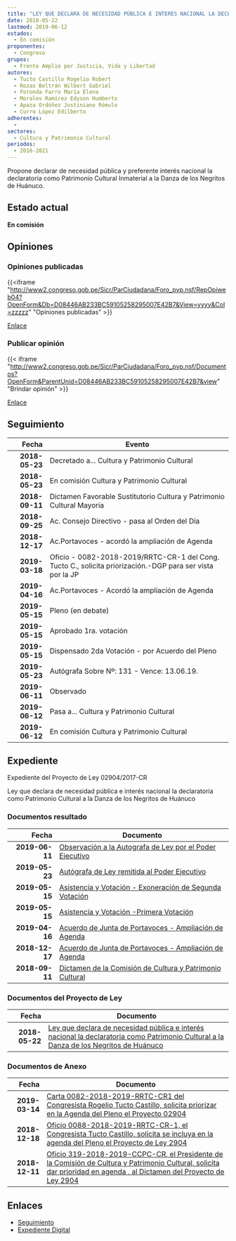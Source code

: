 ```yaml
---
title: "LEY QUE DECLARA DE NECESIDAD PÚBLICA E INTERÉS NACIONAL LA DECLARATORIA COMO PATRIMONIO CULTURAL INMATERIAL A LA DANZA DE LOS NEGRITOS DE HUÁNUCO"
date: 2018-05-22
lastmod: 2019-06-12
estados: 
  - En comisión
proponentes: 
  - Congreso
grupos: 
  - Frente Amplio por Justicia, Vida y Libertad
autores: 
  - Tucto Castillo Rogelio Robert
  - Rozas Beltrán Wilbert Gabriel
  - Foronda Farro María Elena
  - Morales Ramírez Edyson Humberto
  - Apaza Ordóñez Justiniano Rómulo
  - Curro López Edilberto
adherentes: 
  - 
sectores: 
  - Cultura y Patrimonio Cultural
periodos: 
  - 2016-2021
---
```


Propone declarar de necesidad pública y preferente interés nacional la declaratoria como Patrimonio Cultural Inmaterial a la Danza de los Negritos de Huánuco.


## Estado actual

**En comisión**

## Opiniones

### Opiniones publicadas

{{<iframe "http://www2.congreso.gob.pe/Sicr/ParCiudadana/Foro_pvp.nsf/RepOpiweb04?OpenForm&Db=D08446AB233BC59105258295007E42B7&View=yyyy&Col=zzzzz" "Opiniones publicadas" >}}

[Enlace](http://www2.congreso.gob.pe/Sicr/ParCiudadana/Foro_pvp.nsf/RepOpiweb04?OpenForm&Db=D08446AB233BC59105258295007E42B7&View=yyyy&Col=zzzzz)
### Publicar opinión

{{< iframe "http://www2.congreso.gob.pe/Sicr/ParCiudadana/Foro_pvp.nsf/Documentos?OpenForm&ParentUnid=D08446AB233BC59105258295007E42B7&view" "Brindar opinión" >}}

[Enlace](http://www2.congreso.gob.pe/Sicr/ParCiudadana/Foro_pvp.nsf/Documentos?OpenForm&ParentUnid=D08446AB233BC59105258295007E42B7&view)

## Seguimiento

| Fecha | Evento |
|------:|--------|
| **2018-05-23** | Decretado a... Cultura y Patrimonio Cultural|
| **2018-05-23** | En comisión Cultura y Patrimonio Cultural|
| **2018-09-11** | Dictamen Favorable Sustitutorio Cultura y Patrimonio Cultural Mayoria|
| **2018-09-25** | Ac. Consejo Directivo - pasa al Orden del Día|
| **2018-12-17** | Ac.Portavoces - acordó la ampliación de Agenda|
| **2019-03-18** | Oficio - 0082-2018-2019/RRTC-CR-1 del Cong. Tucto C., solicita priorización.-DGP para ser vista por la JP|
| **2019-04-16** | Ac.Portavoces - Acordó la ampliación de Agenda|
| **2019-05-15** | Pleno (en debate)|
| **2019-05-15** | Aprobado 1ra. votación|
| **2019-05-15** | Dispensado 2da Votación - por Acuerdo del Pleno|
| **2019-05-23** | Autógrafa Sobre Nº: 131 - Vence: 13.06.19.|
| **2019-06-11** | Observado|
| **2019-06-12** | Pasa a... Cultura y Patrimonio Cultural|
| **2019-06-12** | En comisión Cultura y Patrimonio Cultural|


## Expediente

Expediente del Proyecto de Ley 02904/2017-CR

Ley que declara de necesidad pública e interés nacional la declaratoria como Patrimonio Cultural a la Danza de los Negritos de Huánuco


### Documentos resultado

| Fecha | Documento |
|------:|--------|
| **2019-06-11** | [Observación a la Autografa de Ley por el Poder Ejecutivo](http://www.leyes.congreso.gob.pe/Documentos/2016_2021/Observacion_a_la_Autografa/OBAU0290420190611.pdf) |
| **2019-05-23** | [Autógrafa de Ley remitida al Poder Ejecutivo](http://www.leyes.congreso.gob.pe/Documentos/2016_2021/Autografas/Ley_y_de_Resolucion_Legislativa/AU0290420190523.pdf) |
| **2019-05-15** | [Asistencia y Votación - Exoneración de Segunda Votación](http://www.leyes.congreso.gob.pe/Documentos/2016_2021/Asistencia_y_Votacion/Proyectos_de_Ley/Exoneracion_de_Segunda_Votacion/AVESV0290420190515.pdf) |
| **2019-05-15** | [Asistencia y Votación -Primera Votación](http://www.leyes.congreso.gob.pe/Documentos/2016_2021/Asistencia_y_Votacion/Proyectos_de_Ley/AV0290420190515.pdf) |
| **2019-04-16** | [Acuerdo de Junta de Portavoces - Ampliación de Agenda](AJP_PL02904_20190416.pdf) |
| **2018-12-17** | [Acuerdo de Junta de Portavoces - Ampliación de Agenda](http://www.leyes.congreso.gob.pe/Documentos/2016_2021/Acuerdos/Junta_Portavoces/AJP02904_20181217.pdf) |
| **2018-09-11** | [Dictamen de la Comisión de Cultura y Patrimonio Cultural](http://www.leyes.congreso.gob.pe/Documentos/2016_2021/Dictamenes/Proyectos_de_Ley/02904DC05MAY20180911.PDF) |

### Documentos del Proyecto de Ley

| Fecha | Documento |
|------:|--------|
| **2018-05-22** | [Ley que declara de necesidad pública e interés nacional la declaratoria como Patrimonio Cultural a la Danza de los Negritos de Huánuco](http://www.leyes.congreso.gob.pe/Documentos/2016_2021/Proyectos_de_Ley_y_de_Resoluciones_Legislativas/PL0290420180522..PDF) |

### Documentos de Anexo

| Fecha | Documento |
|------:|--------|
| **2019-03-14** | [Carta 0082-2018-2019-RRTC-CR1 del Congresista Rogelio Tucto Castillo, solicita priorizar en la Agenda del Pleno el Proyecto 02904](http://www.leyes.congreso.gob.pe/Documentos/2016_2021/Oficios/Congresistas/CARTA-0082-2018-2019-RRTC-CR1.pdf) |
| **2018-12-18** | [Oficio 0088-2018-2019-RRTC-CR-1, el Congresista Tucto Castillo, solicita se incluya en la agenda del Pleno el Proyecto de Ley 2904](http://www.leyes.congreso.gob.pe/Documentos/2016_2021/Oficios/Congresistas/OFICIO-0088-2018-2019-RRTC-CR-1.pdf) |
| **2018-12-11** | [Oficio 319-2018-2019-CCPC-CR, el Presidente de la Comisión de Cultura y Patrimonio Cultural, solicita dar prioridad en agenda , al Dictamen del Proyecto de Ley 2904](http://www.leyes.congreso.gob.pe/Documentos/2016_2021/Oficios/Comisiones_Ordinarias/OFICIO-319-2018-2019-CCPC-CR.pdf) |

## Enlaces 

- [Seguimiento](http://www2.congreso.gob.pe/Sicr/TraDocEstProc/CLProLey2016.nsf/f7fff46988ca05b1052578e100829cc7/05f985eae1f3e2b905258295006d87e5?OpenDocument)
- [Expediente Digital](http://www2.congreso.gob.pe/Sicr/TraDocEstProc/CLProLey2016.nsf/f7fff46988ca05b1052578e100829cc7/05f985eae1f3e2b905258295006d87e5?OpenDocument&Click=05257FB7005EB655.eb71d0cf91d8294e05256cdf006b5706/$Body/0.1C6C)
